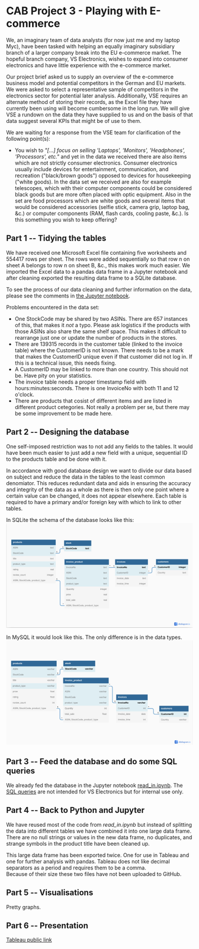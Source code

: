 # CAB Project 3 - Playing with E-commerce

We, an imaginary team of data analysts (for now just me and my laptop Myc), have been tasked with helping an equally imaginary subsidiary branch of a larger company break into the EU e-commerce market. The hopeful branch company, VS Electronics, wishes to expand into consumer electronics and have little experience with the e-commerce market.

Our project brief asked us to supply an overview of the e-commerce business model and potential competitors in the German and EU markets. We were asked to select a representative sample of competitors in the electronics sector for potential later analysis. Additionally, VSE requires an alternate method of storing their records, as the Excel file they have currently been using will become cumbersome in the long run. We will give VSE a rundown on the data they have supplied to us and on the basis of that data suggest several KPIs that might be of use to them.

We are waiting for a response from the VSE team for clarification of the following point(s):
* You wish to *"[...] focus on selling 'Laptops', 'Monitors', 'Headphones', 'Processors', etc."* and yet in the data we received there are also items which are not strictly consumer electronics. Consumer electronics usually include devices for entertainment, communication, and recreation ("black/brown goods") opposed to devices for housekeeping ("white goods). In the data set we received are also for example telescopes, which with their computer components could be considered black goods but are more often placed with optic equipment. Also in the set are food processors which are white goods and several items that would be considered accessories (selfie stick, camera grip, laptop bag, &c.) or computer components (RAM, flash cards, cooling paste, &c.). Is this something you wish to keep offering?

## Part 1 -- Tidying the tables
We have received one Microsoft Excel file containing five worksheets and 554417 rows per sheet. The rows were added sequentially so that row n on sheet A belongs to row n on sheet B, &c., this makes work much easier. We imported the Excel data to a pandas data frame in a Jupyter notebook and after cleaning exported the resulting data frame to a SQLite database. 

To see the process of our data cleaning and further information on the data, please see the comments in [the Jupyter notebook](read_in.ipynb).

Problems encountered in the data set:
* One StockCode may be shared by two ASINs. There are 657 instances of this, that makes it *not* a typo. Please ask logistics if the products with those ASINs also share the same shelf space. This makes it difficult to rearrange just one or update the number of products in the stores.
* There are 139315 records in the customer table (linked to the invoice table) where the CustomerID is not known. There needs to be a mark that makes the CustomerID unique even if that customer did not log in. If this is a technical issue, this needs fixing.
* A CustomerID may be linked to more than one country. This should not be. Have pity on your statistics.
* The invoice table needs a proper timestamp field with hours:minutes:seconds. There is one InvoiceNo with both 11 and 12 o'clock.
* There are products that cosist of different items and are listed in different product cetegories. Not really a problem per se, but there may be some improvement to be made here.

## Part 2 -- Designing the database
One self-imposed restriction was to not add any fields to the tables. It would have been much easier to just add a new field with a unique, sequential ID to the products table and be done with it.

In accordance with good database design we want to divide our data based on subject and reduce the data in the tables to the least common denomiator. This reduces redundant data and aids in ensuring the accuracy and integrity of the data as a whole as there is then only one point where a certain value can be changed, it does not appear elsewhere. Each table is required to have a primary and/or foreign key with which to link to other tables.

In SQLite the schema of the database looks like this:
![SQLite schema](/schemas/schema_sqlite.jpg?raw=true)

In MySQL it would look like this. The only difference is in the data types.
![MySQL schema](/schemas/schema_mysql.jpg?raw=true)

## Part 3 -- Feed the database and do some SQL queries
We already fed the database in the Jupyter notebook [read_in.ipynb](read_in.ipynb). The [SQL queries](sql_task_questions.txt) are not intended for VS Electronics but for internal use only.

## Part 4 -- Back to Python and Jupyter
We have reused most of the code from *read_in.ipynb* but instead of splitting the data into different tables we have combined it into one large data frame.<br />
There are no null strings or values in the new data frame, no duplicates, and strange symbols in the product title have been cleaned up.

This large data frame has been exported twice. One for use in Tableau and one for further analysis with pandas. Tableau does not like decimal separators as a period and requires them to be a comma.<br />
Because of their size these two files have not been uploaded to GitHub.

## Part 5 -- Visualisations
Pretty graphs.

## Part 6 -- Presentation

[Tableau public link](https://public.tableau.com/app/profile/jessica.baldwin/viz/CAB_ecom_dash_16524324413270/Dashboard2?publish=yes)
